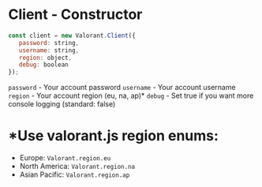 # Client - Constructor
```js
const client = new Valorant.Client({
   password: string,
   username: string,
   region: object,
   debug: boolean
});
```
`password` - Your account password
`username` - Your account username
`region` - Your account region (eu, na, ap)*
`debug` - Set true if you want more console logging (standard: false)

# *Use valorant.js region enums:
 * Europe: `Valorant.region.eu`
 * North America: `Valorant.region.na`
 * Asian Pacific: `Valorant.region.ap`
